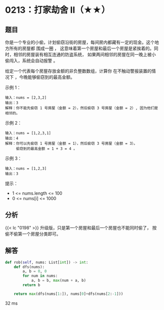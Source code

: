 # 0213：打家劫舍 II（★★）


## 题目

你是一个专业的小偷，计划偷窃沿街的房屋，每间房内都藏有一定的现金。这个地方所有的房屋都 围成一圈 ，
这意味着第一个房屋和最后一个房屋是紧挨着的。同时，相邻的房屋装有相互连通的防盗系统，
如果两间相邻的房屋在同一晚上被小偷闯入，系统会自动报警 。

给定一个代表每个房屋存放金额的非负整数数组，计算你 在不触动警报装置的情况下 ，今晚能够偷窃到的最高金额。

示例 1：

    输入：nums = [2,3,2]
    输出：3
    解释：你不能先偷窃 1 号房屋（金额 = 2），然后偷窃 3 号房屋（金额 = 2）, 因为他们是相邻的。

示例 2：

    输入：nums = [1,2,3,1]
    输出：4
    解释：你可以先偷窃 1 号房屋（金额 = 1），然后偷窃 3 号房屋（金额 = 3）。
         偷窃到的最高金额 = 1 + 3 = 4 。

示例 3：

	输入：nums = [1,2,3]
	输出：3
		 

提示：
- 1 <= nums.length <= 100
- 0 <= nums[i] <= 1000

## 分析

{{< lc "0198" >}} 升级版，只是第一个房屋和最后一个房屋也不能同时偷了，
按偷不偷第一个房屋分类即可。

## 解答

```python
def rob(self, nums: List[int]) -> int:
    def dfs(nums):
        a, b = 0, 0
        for num in nums:
            a, b = b, max(num + a, b)
        return b

    return max(dfs(nums[1:]), nums[0]+dfs(nums[2:-1]))
```
32 ms



